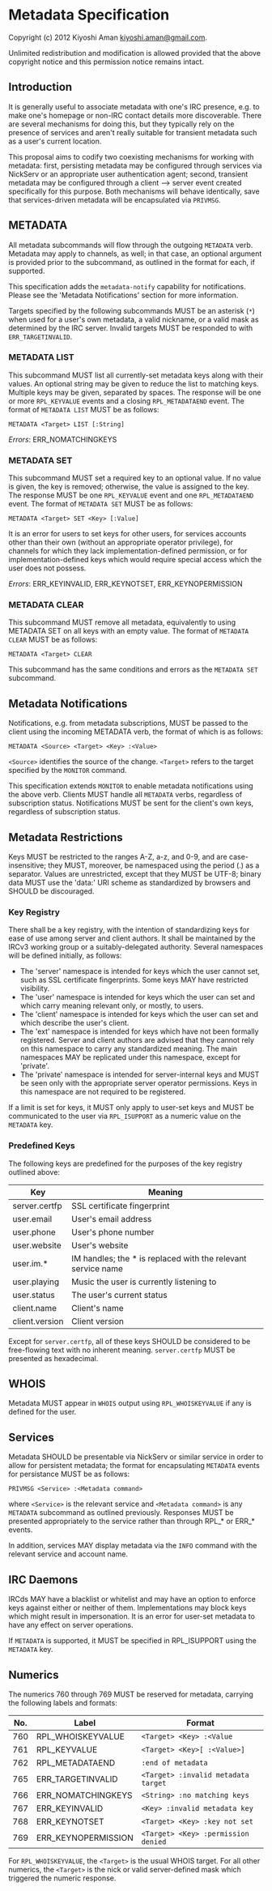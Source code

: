 # Metadata Specification

Copyright (c) 2012 Kiyoshi Aman <kiyoshi.aman@gmail.com>.

Unlimited redistribution and modification is allowed provided that the above
copyright notice and this permission notice remains intact.

## Introduction

It is generally useful to associate metadata with one's IRC presence, e.g. to
make one's homepage or non-IRC contact details more discoverable. There are
several mechanisms for doing this, but they typically rely on the presence of
services and aren't really suitable for transient metadata such as a user's
current location.

This proposal aims to codify two coexisting mechanisms for working with
metadata: first, persisting metadata may be configured through services via
NickServ or an appropriate user authentication agent; second, transient
metadata may be configured through a client --> server event created
specifically for this purpose. Both mechanisms will behave identically, save
that services-driven metadata will be encapsulated via `PRIVMSG`.

## METADATA

All metadata subcommands will flow through the outgoing `METADATA` verb.
Metadata may apply to channels, as well; in that case, an optional
argument is provided prior to the subcommand, as outlined in the format for
each, if supported.

This specification adds the `metadata-notify` capability for notifications.
Please see the 'Metadata Notifications' section for more information.

Targets specified by the following subcommands MUST be an asterisk (`*`) when
used for a user's own metadata, a valid nickname, or a valid mask as determined
by the IRC server. Invalid targets MUST be responded to with
`ERR_TARGETINVALID`.

### METADATA LIST

This subcommand MUST list all currently-set metadata keys along with their
values. An optional string may be given to reduce the list to matching keys.
Multiple keys may be given, separated by spaces. The response will be one or
more `RPL_KEYVALUE` events and a closing `RPL_METADATAEND` event. The format
of `METADATA LIST` MUST be as follows:

`METADATA <Target> LIST [:String]`

*Errors*: ERR_NOMATCHINGKEYS

### METADATA SET

This subcommand MUST set a required key to an optional value. If no value is
given, the key is removed; otherwise, the value is assigned to the key. The
response MUST be one `RPL_KEYVALUE` event and one `RPL_METADATAEND` event. The
format of `METADATA SET` MUST be as follows:

`METADATA <Target> SET <Key> [:Value]`

It is an error for users to set keys for other users, for services accounts
other than their own (without an appropriate operator privilege), for channels
for which they lack implementation-defined permission, or for
implementation-defined keys which would require special access which the user
does not possess.

*Errors*: ERR_KEYINVALID, ERR_KEYNOTSET, ERR_KEYNOPERMISSION

### METADATA CLEAR

This subcommand MUST remove all metadata, equivalently to using METADATA SET
on all keys with an empty value. The format of `METADATA CLEAR` MUST be as
follows:

`METADATA <Target> CLEAR`

This subcommand has the same conditions and errors as the `METADATA SET`
subcommand.

## Metadata Notifications

Notifications, e.g. from metadata subscriptions, MUST be passed to the client
using the incoming METADATA verb, the format of which is as follows:

`METADATA <Source> <Target> <Key> :<Value>`

`<Source>` identifies the source of the change. `<Target>` refers to the target
specified by the `MONITOR` command.

This specification extends `MONITOR` to enable metadata notifications using the
above verb. Clients MUST handle all `METADATA` verbs, regardless of
subscription status. Notifications MUST be sent for the client's own keys,
regardless of subscription status.

## Metadata Restrictions

Keys MUST be restricted to the ranges A-Z, a-z, and 0-9, and are
case-insensitive; they MUST, moreover, be namespaced using the period (.) as a
separator. Values are unrestricted, except that they MUST be UTF-8; binary data
MUST use the 'data:' URI scheme as standardized by browsers and SHOULD be
discouraged.

### Key Registry

There shall be a key registry, with the intention of standardizing keys for
ease of use among server and client authors. It shall be maintained by the
IRCv3 working group or a suitably-delegated authority. Several namespaces
will be defined initially, as follows:

* The 'server' namespace is intended for keys which the user cannot set, such
  as SSL certificate fingerprints. Some keys MAY have restricted visibility.
* The 'user' namespace is intended for keys which the user can set and which
  carry meaning relevant only, or mostly, to users.
* The 'client' namespace is intended for keys which the user can set and which
  describe the user's client.
* The 'ext' namespace is intended for keys which have not been formally
  registered. Server and client authors are advised that they cannot rely on
  this namespace to carry any standardized meaning. The main namespaces MAY be
  replicated under this namespace, except for 'private'.
* The 'private' namespace is intended for server-internal keys and MUST be seen
  only with the appropriate server operator permissions. Keys in this
  namespace are not required to be registered.

If a limit is set for keys, it MUST only apply to user-set keys and MUST be
communicated to the user via `RPL_ISUPPORT` as a numeric value on the
`METADATA` key.

### Predefined Keys

The following keys are predefined for the purposes of the key registry outlined
above:

| Key            | Meaning                                                      |
| -------------- | ------------------------------------------------------------ |
| server.certfp  | SSL certificate fingerprint                                  |
| user.email     | User's email address                                         |
| user.phone     | User's phone number                                          |
| user.website   | User's website                                               |
| user.im.*      | IM handles; the * is replaced with the relevant service name |
| user.playing   | Music the user is currently listening to                     |
| user.status    | The user's current status                                    |
| client.name    | Client's name                                                |
| client.version | Client version                                               |

Except for `server.certfp`, all of these keys SHOULD be considered to be
free-flowing text with no inherent meaning. `server.certfp` MUST be presented
as hexadecimal.

## WHOIS

Metadata MUST appear in `WHOIS` output using `RPL_WHOISKEYVALUE` if any is defined
for the user.

## Services

Metadata SHOULD be presentable via NickServ or similar service in order to
allow for persistent metadata; the format for encapsulating `METADATA` events
for persistance MUST be as follows:

`PRIVMSG <Service> :<Metadata command>`

where `<Service>` is the relevant service and `<Metadata command>` is any 
`METADATA` subcommand as outlined previously. Responses MUST be presented
appropriately to the service rather than through RPL_* or ERR_* events.

In addition, services MAY display metadata via the `INFO` command with the
relevant service and account name.

## IRC Daemons

IRCds MAY have a blacklist or whitelist and may have an option to enforce
keys against either or neither of them. Implementations may block keys which
might result in impersonation. It is an error for user-set metadata to have
any effect on server operations.

If `METADATA` is supported, it MUST be specified in RPL_ISUPPORT using the
`METADATA` key.

## Numerics

The numerics 760 through 769 MUST be reserved for metadata, carrying the
following labels and formats:

| No. | Label               | Format                              |
| --- | ------------------- | ----------------------------------- |
| 760 | RPL_WHOISKEYVALUE   | `<Target> <Key> :<Value`            |
| 761 | RPL_KEYVALUE        | `<Target> <Key>[ :<Value>]`         |
| 762 | RPL_METADATAEND     | `:end of metadata`                  |
| 765 | ERR_TARGETINVALID   | `<Target> :invalid metadata target` |
| 766 | ERR_NOMATCHINGKEYS  | `<String> :no matching keys`        |
| 767 | ERR_KEYINVALID      | `<Key> :invalid metadata key`       |
| 768 | ERR_KEYNOTSET       | `<Target> <Key> :key not set`       |
| 769 | ERR_KEYNOPERMISSION | `<Target> <Key> :permission denied` |

For `RPL_WHOISKEYVALUE`, the `<Target>` is the usual WHOIS target. For
all other numerics, the `<Target>` is the nick or valid server-defined
mask which triggered the numeric response.

